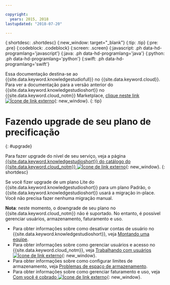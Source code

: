 ```yaml
---

copyright:
  years: 2015, 2018
lastupdated: "2018-07-20"

---
```


{:shortdesc: .shortdesc}
{:new_window: target="_blank"}
{:tip: .tip}
{:pre: .pre}
{:codeblock: .codeblock}
{:screen: .screen}
{:javascript: .ph data-hd-programlang='javascript'}
{:java: .ph data-hd-programlang='java'}
{:python: .ph data-hd-programlang='python'}
{:swift: .ph data-hd-programlang='swift'}

Essa documentação destina-se ao {{site.data.keyword.knowledgestudiofull}} no {{site.data.keyword.cloud}}. Para ver a documentação para a versão anterior do {{site.data.keyword.knowledgestudioshort}} no {{site.data.keyword.cloud_notm}} Marketplace, [clique neste link ![Ícone de link externo](../../icons/launch-glyph.svg "Ícone de link externo")](https://{DomainName}/docs/services/knowledge-studio/upgrade.html){: new_window}.
{: tip}

# Fazendo upgrade de seu plano de precificação
{: #upgrade}

Para fazer upgrade do nível de seu serviço, veja a página [{{site.data.keyword.knowledgestudioshort}} do catálogo do {{site.data.keyword.cloud_notm}} ![Ícone de link externo](../../icons/launch-glyph.svg "Ícone de link externo")](https://{DomainName}/catalog/services/knowledge-studio){: new_window}.
{: shortdesc}

Se você fizer upgrade de um plano Lite do {{site.data.keyword.knowledgestudioshort}} para um plano Padrão, o {{site.data.keyword.knowledgestudioshort}} usará a migração in-place. Você não precisa fazer nenhuma migração manual.

**Nota**: neste momento, o downgrade de seu plano no {{site.data.keyword.cloud_notm}} não é suportado. No entanto, é possível gerenciar usuários, armazenamento, faturamento e uso.
  - Para obter informações sobre como desativar contas de usuário no {{site.data.keyword.knowledgestudioshort}}, veja [Montando uma equipe](/docs/services/watson-knowledge-studio/team.html#deactivating-user-accounts).
  - Para obter informações sobre como gerenciar usuários e acesso no {{site.data.keyword.cloud_notm}}, veja [Trabalhando com usuários ![Ícone de link externo](../../icons/launch-glyph.svg "Ícone de link externo")](https://{DomainName}/docs/iam/iamusermanage.html){: new_window}.
  - Para obter informações sobre como configurar limites de armazenamento, veja [Problemas de espaço de armazenamento](/docs/services/watson-knowledge-studio/troubleshooting.html#storage).
  - Para obter informações sobre como gerenciar faturamento e uso, veja [Com você é cobrado ![Ícone de link externo](../../icons/launch-glyph.svg "Ícone de link externo")](https://{DomainName}/docs/billing-usage/how_charged.html){: new_window}.
